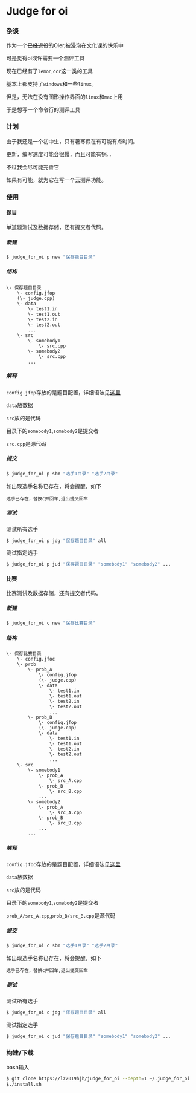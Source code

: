 # Judge for oi

### 杂谈

作为一个~~已经退役~~的Oier,被浸泡在文化课的快乐中

可是觉得oi或许需要一个测评工具

现在已经有了`lemon`,`ccr`这一类的工具

基本上都支持了`windows`和一些`linux`。

但是，无法在没有图形操作界面的`linux`和`mac`上用

于是想写一个命令行的测评工具

### 计划

由于我还是一个初中生，只有暑寒假在有可能有点时间。

更新，编写速度可能会很慢，而且可能有锅...

不过我会尽可能完善它

如果有可能，就为它在写一个云测评功能。

### 使用

#### 题目

单道题测试及数据存储，还有提交者代码。

##### 新建

```bash
$ judge_for_oi p new "保存题目目录" 
```

##### 结构

```
\- 保存题目目录
    \- config.jfop
    (\- judge.cpp)
    \- data
        \- test1.in
        \- test1.out
        \- test2.in
        \- test2.out
        ...
    \- src
        \- somebody1
            \- src.cpp
        \- somebody2
            \- src.cpp
        ...
```

##### 解释

`config.jfop`存放的是题目配置，详细语法见[这里](https://github.com/lz2019hjh/judge_for_oi/doc/grammar_for_jfop.md)

`data`放数据

`src`放的是代码

目录下的`somebody1`,`somebody2`是提交者

`src.cpp`是源代码

##### 提交

```bash
$ judge_for_oi p sbm "选手1目录" "选手2目录"
```

如出现选手名称已存在，将会提醒，如下

```
选手已存在，替换c并回车,退出提交回车
```

##### 测试

测试所有选手

```bash
$ judge_for_oi p jdg "保存题目目录" all 
```

测试指定选手

```bash
$ judge_for_oi p jud "保存题目目录" "somebody1" "somebody2" ...
```

#### 比赛

比赛测试及数据存储，还有提交者代码。

##### 新建

```bash
$ judge_for_oi c new "保存比赛目录" 
```

##### 结构

```
\- 保存比赛目录
    \- config.jfoc
    \- prob
        \- prob_A
            \- config.jfop
            (\- judge.cpp)
            \- data
                \- test1.in
                \- test1.out
                \- test2.in
                \- test2.out
                ... 
        \- prob_B
            \- config.jfop
            (\- judge.cpp)
            \- data
                \- test1.in
                \- test1.out
                \- test2.in
                \- test2.out
                ... 
    \- src
        \- somebody1
            \- prob_A
                \- src_A.cpp
            \- prob_B
                \- src_B.cpp
            ...
        \- somebody2
            \- prob_A
                \- src_A.cpp
            \- prob_B
                \- src_B.cpp
            ...
        ...
```

##### 解释

`config.jfoc`存放的是题目配置，详细语法见[这里](https://github.com/lz2019hjh/judge_for_oi/doc/grammar_for_jfoc.md)

`data`放数据

`src`放的是代码

目录下的`somebody1`,`somebody2`是提交者

`prob_A/src_A.cpp`,`prob_B/src_B.cpp`是源代码

##### 提交

```bash
$ judge_for_oi c sbm "选手1目录" "选手2目录"
```

如出现选手名称已存在，将会提醒，如下

```
选手已存在，替换c并回车,退出提交回车
```

##### 测试

测试所有选手

```bash
$ judge_for_oi c jdg "保存题目目录" all 
```

测试指定选手

```bash
$ judge_for_oi c jud "保存题目目录" "somebody1" "somebody2" ...
```

### 构建/下载

bash输入
```bash
$ git clone https://lz2019hjh/judge_for_oi --depth=1 ~/.judge_for_oi
$./install.sh
```

